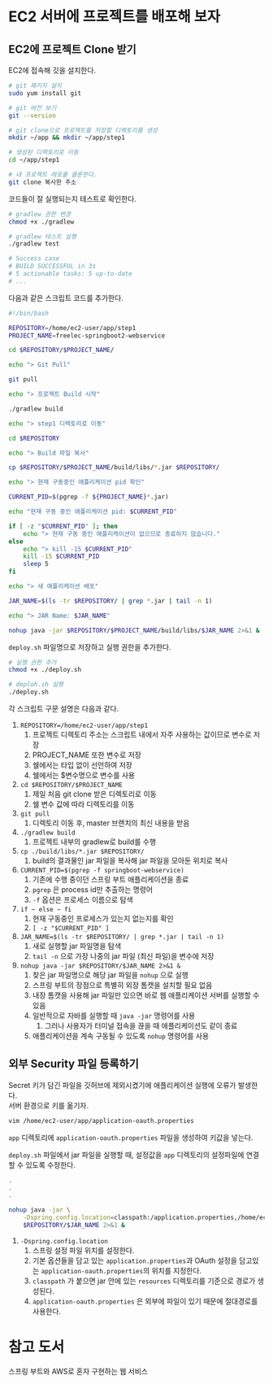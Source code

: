 # EC2 서버에 프로젝트를 배포해 보자

## EC2에 프로젝트 Clone 받기

EC2에 접속해 깃을 설치한다.

```sh
# git 패키지 설치
sudo yum install git

# git 버전 보기
git --version

# git clone으로 프로젝트를 저장할 디렉토리를 생성
mkdir ~/app && mkdir ~/app/step1

# 생성된 디렉토리로 이동
cd ~/app/step1

# 내 프로젝트 레포를 클론한다.
git clone 복사한 주소
```

코드들이 잘 실행되는지 테스트로 확인한다.

```sh
# gradlew 권한 변경
chmod +x ./gradlew

# gradlew 테스트 실행
./gradlew test

# Success case
# BUILD SUCCESSFUL in 3s
# 5 actionable tasks: 5 up-to-date
# ...
```

다음과 같은 스크립트 코드를 추가한다.

```sh
#!/bin/bash

REPOSITORY=/home/ec2-user/app/step1
PROJECT_NAME=freelec-springboot2-webservice

cd $REPOSITORY/$PROJECT_NAME/

echo "> Git Pull"

git pull

echo "> 프로젝트 Build 시작"

./gradlew build

echo "> step1 디렉토리로 이동"

cd $REPOSITORY

echo "> Build 파일 복사"

cp $REPOSITORY/$PROJECT_NAME/build/libs/*.jar $REPOSITORY/

echo "> 현재 구동중인 애플리케이션 pid 확인"

CURRENT_PID=$(pgrep -f ${PROJECT_NAME}*.jar)

echo "현재 구동 중인 애플리케이션 pid: $CURRENT_PID"

if [ -z "$CURRENT_PID" ]; then
    echo "> 현재 구동 중인 애플리케이션이 없으므로 종료하지 않습니다."
else
    echo "> kill -15 $CURRENT_PID"
    kill -15 $CURRENT_PID
    sleep 5
fi

echo "> 새 애플리케이션 배포"

JAR_NAME=$(ls -tr $REPOSITORY/ | grep *.jar | tail -n 1)

echo "> JAR Name: $JAR_NAME"

nohup java -jar $REPOSITORY/$PROJECT_NAME/build/libs/$JAR_NAME 2>&1 &
```

`deploy.sh` 파일명으로 저장하고 실행 권한을 추가한다.

```sh
# 실행 권한 추가
chmod +x ./deploy.sh

# deploh.sh 실행
./deploy.sh
```

각 스크립트 구문 설명은 다음과 같다.

1. `REPOSITORY=/home/ec2-user/app/step1`
   1. 프로젝트 디렉토리 주소는 스크립트 내에서 자주 사용하는 값이므로 변수로 저장
   2. PROJECT_NAME 또한 변수로 저장
   3. 쉘에서는 타입 없이 선언하여 저장
   4. 쉘에서는 $변수명으로 변수를 사용
2. `cd $REPOSITORY/$PROJECT_NAME`
   1. 제일 처음 git clone 받은 디렉토리로 이동
   2. 쉘 변수 값에 따라 디렉토리를 이동
3. `git pull`
   1. 디렉토리 이동 후, master 브랜치의 최신 내용을 받음
4. `./gradlew build`
   1. 프로젝트 내부의 gradlew로 build를 수행
5. `cp ./build/libs/*.jar $REPOSITORY/`
   1. build의 결과물인 jar 파일을 복사해 jar 파일을 모아둔 위치로 복사
6. `CURRENT_PID=$(pgrep -f springboot-webservice)`
   1. 기존에 수행 중이던 스프링 부트 애플리케이션을 종료
   2. `pgrep` 은 process id만 추출하는 명령어
   3. `-f` 옵션은 프로세스 이름으로 탐색
7. `if ~ else ~ fi`
   1. 현재 구동중인 프로세스가 있는지 없는지를 확인
   2. `[ -z "$CURRENT_PID" ]`
8. `JAR_NAME=$(ls -tr $REPOSITORY/ | grep *.jar | tail -n 1)`
   1. 새로 실행할 jar 파일명을 탐색
   2. `tail -n` 으로 가장 나중의 jar 파일 (최신 파일)을 변수에 저장
9. `nohup java -jar $REPOSITORY/$JAR_NAME 2>&1 &`
   1.  찾은 jar 파일명으로 해당 jar 파일을 `nohup` 으로 실행
   2.  스프링 부트의 장점으로 특별히 외장 톰캣을 설치할 필요 없음
   3.  내장 톰캣을 사용해 jar 파일만 있으면 바로 웹 애플리케이션 서버를 실행할 수 있음
   4.  일반적으로 자바를 실행할 때 `java -jar` 명령어를 사용
       1.  그러나 사용자가 터미널 접속을 끊을 때 애플리케이션도 같이 종료
   5.  애플리케이션을 계속 구동될 수 있도록 `nohup` 명령어를 사용

## 외부 Security 파일 등록하기

Secret 키가 담긴 파일을 깃허브에 제외시켰기에 애플리케이션 실행에 오류가 발생한다.  
서버 환경으로 키를 옮기자.

```sh
vim /home/ec2-user/app/application-oauth.properties
```

`app` 디렉토리에 `application-oauth.properties` 파일을 생성하여 키값을 넣는다.

`deploy.sh` 파일에서 jar 파일을 실행할 때, 설정값을 `app` 디렉토리의 설정파일에 연결할 수 있도록 수정한다.

```sh
.
.
.

nohup java -jar \
    -Dspring.config.location=classpath:/application.properties,/home/ec2-user/app/application-oauth.properties \
    $REPOSITORY/$JAR_NAME 2>&1 &
```

1. `-Dspring.config.location`
   1. 스프링 설정 파일 위치를 설정한다.
   2. 기본 옵션들을 담고 있는 `application.properties`과 OAuth 설정을 담고있는 `application-oauth.properties`의 위치를 지정한다.
   3. `classpath` 가 붙으면 jar 안에 있는 `resources` 디렉토리를 기준으로 경로가 생성된다.
   4. `application-oauth.properties` 은 외부에 파일이 있기 때문에 절대경로를 사용한다.

# 참고 도서

스프링 부트와 AWS로 혼자 구현하는 웹 서비스